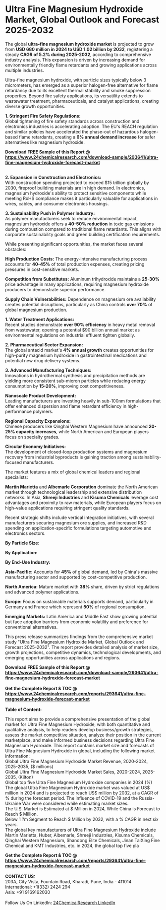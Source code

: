 <h1>Ultra Fine Magnesium Hydroxide Market, Global Outlook and Forecast 2025-2032</h1><p>The global <strong>ultra-fine magnesium hydroxide market</strong> is projected to grow from <strong>USD 680 million in 2024 to USD 1.02 billion by 2032</strong>, registering a steady <strong>CAGR of 5.2% during 2025-2032</strong>, according to comprehensive industry analysis. This expansion is driven by increasing demand for environmentally friendly flame retardants and growing applications across multiple industries.</p><p>Ultra-fine magnesium hydroxide, with particle sizes typically below 3 micrometers, has emerged as a superior halogen-free alternative for flame retardancy due to its excellent thermal stability and smoke suppression properties. Beyond fire safety applications, its versatility extends to wastewater treatment, pharmaceuticals, and catalyst applications, creating diverse growth opportunities.</p><p><strong>1. Stringent Fire Safety Regulations:</strong><br>
Global tightening of fire safety standards across construction and electronics industries is accelerating adoption. The EU's REACH regulation and similar policies have accelerated the phase-out of hazardous halogen-based flame retardants, creating a <strong>6% annual demand increase</strong> for safer alternatives like magnesium hydroxide.</p><div><b>Download FREE Sample of this Report @ 
            <a href="https://www.24chemicalresearch.com/download-sample/293641/ultra-fine-magnesium-hydroxide-forecast-market">
            https://www.24chemicalresearch.com/download-sample/293641/ultra-fine-magnesium-hydroxide-forecast-market</a></b></div><br><p><strong>2. Expansion in Construction and Electronics:</strong><br>
With construction spending projected to exceed $15 trillion globally by 2030, fireproof building materials are in high demand. In electronics, magnesium hydroxide's ability to protect sensitive components while meeting RoHS compliance makes it particularly valuable for applications in wires, cables, and consumer electronics housings.</p><p><strong>3. Sustainability Push in Polymer Industry:</strong><br>
As polymer manufacturers seek to reduce environmental impact, magnesium hydroxide offers a <strong>40-50% reduction</strong> in toxic gas emissions during combustion compared to traditional flame retardants. This aligns with corporate sustainability goals and green building certification requirements.</p><p>While presenting significant opportunities, the market faces several obstacles:</p><p><strong>High Production Costs:</strong> The energy-intensive manufacturing process accounts for <strong>40-45%</strong> of total production expenses, creating pricing pressures in cost-sensitive markets.</p><p><strong>Competition from Substitutes:</strong> Aluminum trihydroxide maintains a <strong>25-30%</strong> price advantage in many applications, requiring magnesium hydroxide producers to demonstrate superior performance.</p><p><strong>Supply Chain Vulnerabilities:</strong> Dependence on magnesium ore availability creates potential disruptions, particularly as China controls <strong>over 70%</strong> of global magnesium production.</p><p><strong>1. Water Treatment Applications:</strong><br>
Recent studies demonstrate <strong>over 90% efficiency</strong> in heavy metal removal from wastewater, opening a potential $90 billion annual market as environmental regulations on industrial effluent tighten globally.</p><p><strong>2. Pharmaceutical Sector Expansion:</strong><br>
The global antacid market's <strong>4% annual growth</strong> creates opportunities for high-purity magnesium hydroxide in gastrointestinal medications and potential new drug delivery systems.</p><p><strong>3. Advanced Manufacturing Techniques:</strong><br>
Innovations in hydrothermal synthesis and precipitation methods are yielding more consistent sub-micron particles while reducing energy consumption by <strong>15-20%</strong>, improving cost competitiveness.</p><p><strong>Nanoscale Product Development:</strong><br>
    Leading manufacturers are investing heavily in sub-100nm formulations that offer enhanced dispersion and flame retardant efficiency in high-performance polymers.</p><p><strong>Regional Capacity Expansions:</strong><br>
    Chinese producers like Qinghai Western Magnesium have announced <strong>20-25% capacity increases</strong>, while North American and European players focus on specialty grades.</p><p><strong>Circular Economy Initiatives:</strong><br>
    The development of closed-loop production systems and magnesium recovery from industrial byproducts is gaining traction among sustainability-focused manufacturers.</p><p>The market features a mix of global chemical leaders and regional specialists:</p><p><strong>Martin Marietta</strong> and <strong>Albemarle Corporation</strong> dominate the North American market through technological leadership and extensive distribution networks. In Asia, <strong>Shreeji Industries</strong> and <strong>Kisuma Chemicals</strong> leverage cost advantages and proximity to raw materials, while European players focus on high-value applications requiring stringent quality standards.</p><p>Recent strategic shifts include vertical integration initiatives, with several manufacturers securing magnesium ore supplies, and increased R&amp;D spending on application-specific formulations targeting automotive and electronics sectors.</p><p><strong>By Particle Size:</strong></p><p><strong>By Application:</strong></p><p><strong>By End-Use Industry:</strong></p><p><strong>Asia-Pacific:</strong> Accounts for <strong>45%</strong> of global demand, led by China's massive manufacturing sector and supported by cost-competitive production.</p><p><strong>North America:</strong> Mature market with <strong>38%</strong> share, driven by strict regulations and advanced polymer applications.</p><p><strong>Europe:</strong> Focus on sustainable materials supports demand, particularly in Germany and France which represent <strong>50%</strong> of regional consumption.</p><p><strong>Emerging Markets:</strong> Latin America and Middle East show growing potential but face adoption barriers from economic volatility and preference for conventional alternatives.</p><p>This press release summarizes findings from the comprehensive market study "Ultra Fine Magnesium Hydroxide Market, Global Outlook and Forecast 2025-2032". The report provides detailed analysis of market size, growth projections, competitive dynamics, technological developments, and emerging opportunities across applications and regions.</p><div><b>Download FREE Sample of this Report @ 
            <a href="https://www.24chemicalresearch.com/download-sample/293641/ultra-fine-magnesium-hydroxide-forecast-market">
            https://www.24chemicalresearch.com/download-sample/293641/ultra-fine-magnesium-hydroxide-forecast-market</a></b></div><br><div><b>Get the Complete Report & TOC @ 
            <a href="https://www.24chemicalresearch.com/reports/293641/ultra-fine-magnesium-hydroxide-forecast-market">
            https://www.24chemicalresearch.com/reports/293641/ultra-fine-magnesium-hydroxide-forecast-market</a></b></div><br>
            <b>Table of Content:</b><p>This report aims to provide a comprehensive presentation of the global market for Ultra Fine Magnesium Hydroxide, with both quantitative and qualitative analysis, to help readers develop business/growth strategies, assess the market competitive situation, analyze their position in the current marketplace, and make informed business decisions regarding Ultra Fine Magnesium Hydroxide. This report contains market size and forecasts of Ultra Fine Magnesium Hydroxide in global, including the following market information:<br />
Global Ultra Fine Magnesium Hydroxide Market Revenue, 2020-2024, 2025-2035, ($ millions)<br />
Global Ultra Fine Magnesium Hydroxide Market Sales, 2020-2024, 2025-2035, (Kilton)<br />
Global top five Ultra Fine Magnesium Hydroxide companies in 2024 (%)<br />
The global Ultra Fine Magnesium Hydroxide market was valued at US$ million in 2024 and is projected to reach US$ million by 2032, at a CAGR of % during the forecast period. The influence of COVID-19 and the Russia-Ukraine War were considered while estimating market sizes.<br />
The U.S. Market is Estimated at $ Million in 2024, While China is Forecast to Reach $ Million.<br />
Below 1 ?m Segment to Reach $ Million by 2032, with a % CAGR in next six years.<br />
The global key manufacturers of Ultra Fine Magnesium Hydroxide include Martin Marietta, Huber, Albemarle, Shreeji Industries, Kisuma Chemicals, Qinghai Western Magnesium, Shandong Elite Chemicals, Jinan TaiXing Fine Chemical and KMT Industries, etc. in 2024, the global top five pla</p><div><b>Get the Complete Report & TOC @ 
            <a href="https://www.24chemicalresearch.com/reports/293641/ultra-fine-magnesium-hydroxide-forecast-market">
            https://www.24chemicalresearch.com/reports/293641/ultra-fine-magnesium-hydroxide-forecast-market</a></b></div><br><b>CONTACT US:</b><br>
            203A, City Vista, Fountain Road, Kharadi, Pune, India - 411014<br>
            International: +1(332) 2424 294<br>
            Asia: +91 9169162030 <br><br>
            Follow Us On LinkedIn: <a href="https://www.linkedin.com/company/24chemicalresearch/">24ChemicalResearch LinkedIn</a>